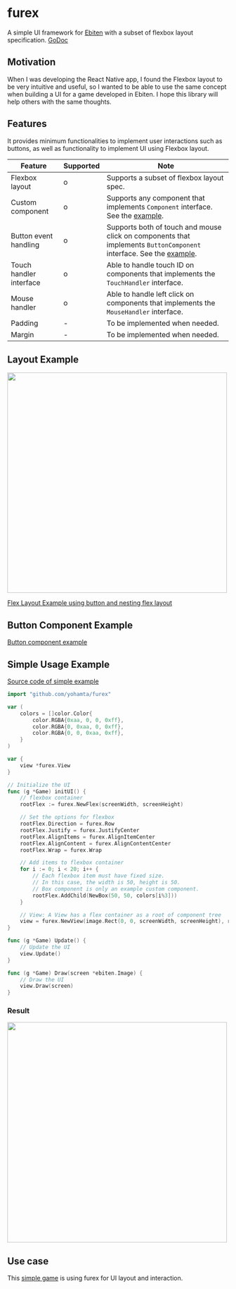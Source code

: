 # furex

A simple UI framework for [Ebiten](https://ebiten.org/) with a subset of flexbox layout specification.
[GoDoc](https://pkg.go.dev/github.com/yohamta/furex)

## Motivation

When I was developing the React Native app, I found the Flexbox layout to be very intuitive and useful, so I wanted to be able to use the same concept when building a UI for a game developed in Ebiten. I hope this library will help others with the same thoughts.

## Features

It provides minimum functionalities to implement user interactions such as buttons, as well as functionality to implement UI using Flexbox layout.

| Feature                 | Supported | Note                                                                                                                   |
|-------------------------|------------------|------------------------------------------------------------------------------------------------------------------------|
| Flexbox layout          | o                | Supports a subset of flexbox layout spec.                                                                              |
| Custom component   | o                | Supports any component that implements `Component` interface. See the [example](https://github.com/yohamta/furex/blob/master/examples/shared/box.go). |
| Button event handling   | o                | Supports both of touch and mouse click on components that implements `ButtonComponent` interface. See the [example](https://github.com/yohamta/furex/blob/master/examples/shared/button.go). |
| Touch handler interface | o                | Able to handle touch ID on components that implements the `TouchHandler` interface.                                                                             |
| Mouse handler           | o                | Able to handle left click on components that implements the `MouseHandler` interface.                                                                                |
| Padding           | -                | To be implemented when needed.                                                     |
| Margin           | -                | To be implemented when needed.                                                      |



## Layout Example

<image src="https://user-images.githubusercontent.com/1475839/133440846-dae6cc3e-22d4-4e13-965c-7989b50ed58a.png" width="500px" />

[Flex Layout Example using button and nesting flex layout](https://github.com/yohamta/furex/blob/master/examples/nesting/main.go)

## Button Component Example

[Button component example](https://github.com/yohamta/furex/blob/master/examples/shared/button.go)

## Simple Usage Example

[Source code of simple example](https://github.com/yohamta/furex/blob/master/examples/wrap/main.go)

```go
import "github.com/yohamta/furex"

var (
	colors = []color.Color{
		color.RGBA{0xaa, 0, 0, 0xff},
		color.RGBA{0, 0xaa, 0, 0xff},
		color.RGBA{0, 0, 0xaa, 0xff},
	}
)

var {
	view *furex.View
}

// Initialize the UI
func (g *Game) initUI() {
	// flexbox container
	rootFlex := furex.NewFlex(screenWidth, screenHeight)

	// Set the options for flexbox
	rootFlex.Direction = furex.Row
	rootFlex.Justify = furex.JustifyCenter
	rootFlex.AlignItems = furex.AlignItemCenter
	rootFlex.AlignContent = furex.AlignContentCenter
	rootFlex.Wrap = furex.Wrap

	// Add items to flexbox container
	for i := 0; i < 20; i++ {
		// Each flexbox item must have fixed size.
		// In this case, the width is 50, height is 50.
		// Box component is only an example custom component.
		rootFlex.AddChild(NewBox(50, 50, colors[i%3]))
	}

	// View: A View has a flex container as a root of component tree
	view = furex.NewView(image.Rect(0, 0, screenWidth, screenHeight), rootFlex)
}

func (g *Game) Update() {
	// Update the UI 
	view.Update()
}

func (g *Game) Draw(screen *ebiten.Image) {
	// Draw the UI 
	view.Draw(screen)
}
```

### Result
<image src="https://user-images.githubusercontent.com/1475839/133445715-b94b8c7f-bcd3-4aef-b7a4-b58bbb29d556.png" width="500px" />

## Use case
This [simple game](https://github.com/yohamta/godanmaku) is using furex for UI layout and interaction.

